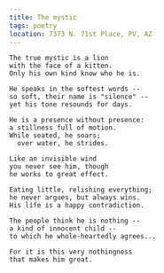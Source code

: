 ```yaml
---
title: The mystic
tags: poetry
location: 7373 N. 71st Place, PV, AZ
---
```


    The true mystic is a lion
    with the face of a kitten.
    Only his own kind know who he is.

    He speaks in the softest words --
    so soft, their name is "silence" --
    yet his tone resounds for days.

    He is a presence without presence:
    a stillness full of motion.
    While seated, he soars;
      over water, he strides.

    Like an invisible wind
    you never see him, though
    he works to great effect.

    Eating little, relishing everything;
    he never argues, but always wins.
    His life is a happy contradiction.

    The people think he is nothing --
    a kind of innocent child --
    to which he whole-heartedly agrees...

    For it is this very nothingness
    that makes him great.


